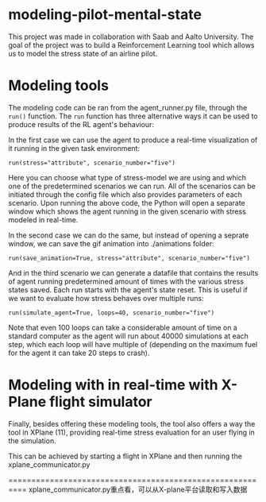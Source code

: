# modeling-pilot-mental-state

This project was made in collaboration with Saab and Aalto University. The goal of the project was to build a Reinforcement Learning tool which allows us to model the stress state of an airline pilot.

Modeling tools
==============

The modeling code can be ran from the agent_runner.py file, through the `run()` function. The `run` function has three alternative ways it can be used to produce results of the RL agent's behaviour:

In the first case we can use the agent to produce a real-time visualization of it running in the given task environment:

`run(stress="attribute", scenario_number="five")`

Here you can choose what type of stress-model we are using and which one of the predetermined scenarios we can run. All of the scenarios can be initiated through the config file which also provides parameters of each scenario. Upon running the above code, the Python will open a separate window which shows the agent running in the given scenario with stress modeled in real-time. 

In the second case we can do the same, but instead of opening a seprate window, we can save the gif animation into ./animations folder:

`run(save_animation=True, stress="attribute", scenario_number="five")`

And in the third scenario we can generate a datafile that contains the results of agent running predetermined amount of times with the various stress states saved. Each run starts with the agent's state reset. This is useful if we want to evaluate how stress behaves over multiple runs:

`run(simulate_agent=True, loops=40, scenario_number="five")`

Note that even 100 loops can take a considerable amount of time on a standard computer as the agent will run about 40000 simulations at each step, which each loop will have multiple of (depending on the maximum fuel for the agent it can take 20 steps to crash).

Modeling with in real-time with X-Plane flight simulator
========================================================

Finally, besides offering these modeling tools, the tool also offers a way the tool in XPlane (11), providing real-time stress evaluation for an user flying in the simulation.

This can be achieved by starting a flight in XPlane and then running the xplane_communicator.py

==========================================================
xplane_communicator.py重点看，可以从X-plane平台读取和写入数据
